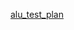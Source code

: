 [alu_test_plan](https://docs.google.com/spreadsheets/d/1BVsFepjuh1hRDl6ZteOudXpTEzQxGpwVjCfuEQjPeN4/edit?usp=sharing)
